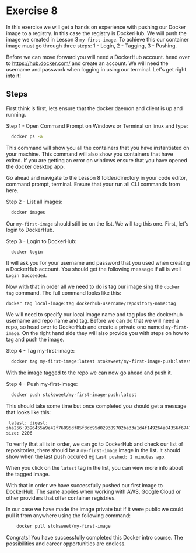 
# Exercise 8

In this exercise we will get a hands on experience with pushing our Docker image to a registry. In this case the registry is DockerHub. We will push the image we created in Lesson 3 ```my-first-image```. To achieve this our container image must go through three steps: 1 - Login, 2 - Tagging, 3 - Pushing. 

Before we can move forward you will need a DockerHub account. head over to https://hub.docker.com/ and create an account. We will need the username and passwork when logging in using our terminal. Let's get right into it!





## Steps

First think is first, lets ensure that the docker daemon and client is up and running.

Step 1 - Open Command Prompt on Windows or Terminal on linux and type:
```bash
  docker ps -a
```
This command will show you all the containers that you have instantiated on your machine. This command will also show you containers that have exited. If you are getting an error on windows ensure that you have opened the docker desktop app. 

Go ahead and navigate to the Lesson 8 folder/directory in your code editor, command prompt, terminal. Ensure that your run all CLI commands from here.

Step 2 - List all images: 
```bash
  docker images
```

Our ```my-first-image``` should still be on the list. We will tag this one. First, let's login to DockerHub.

Step 3 - Login to DockerHub: 
```bash
  docker login
```

It will ask you for your username and password that you used when creating a DockerHub account. You should get the following message if all is well ```Login Succeeded```.

Now with that in order all we need to do is tag our image sing the ```docker tag``` command. The full command looks like this: 

```
docker tag local-image:tag dockerhub-username/repository-name:tag
```

We will need to specify our local image name and tag plus the dockerhub username and repo name and tag. Before we can do that we will need a repo, so head over to DockerHub and create a private one named ```my-first-image```. On the right hand side they will also provide you with steps on how to tag and push the image.

Step 4 - Tag my-first-image: 
```bash
  docker tag my-first-image:latest stoksweet/my-first-image-push:latest
```

With the image tagged to the repo we can now go ahead and push it.

Step 4 - Push my-first-image: 
```bash
  docker push stoksweet/my-first-image-push:latest
```

This should take some time but once completed you should get a message that looks like this: 

```
 latest: digest: sha256:9396455a9e42f76095df85f3dc95d029389702ba33a1d4f149264a04356f6747 size: 2206
```

To verify that all is in order, we can go to DockerHub and check our list of repositories, there should be a ```my-first-image``` image in the list. It should show when the last push occured eg ```Last pushed: 2 minutes ago```. 

When you click on the ```latest``` tag in the list, you can view more info about the tagged image. 

With that in order we have successfully pushed our first image to DockerHub. The same applies when working with AWS, Google Cloud or other providers that offer container registries.

In our case we have made the image private but if it were public we could pull it from anywhere using the following command:
```bash
    docker pull stoksweet/my-first-image
```

Congrats! You have successfully completed this Docker intro course. The possibilities and career opportunities are endless. 